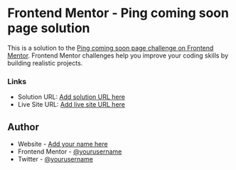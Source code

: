 # Frontend Mentor - Ping coming soon page solution

This is a solution to the [Ping coming soon page challenge on Frontend Mentor](https://www.frontendmentor.io/challenges/ping-single-column-coming-soon-page-5cadd051fec04111f7b848da). Frontend Mentor challenges help you improve your coding skills by building realistic projects. 

### Links

- Solution URL: [Add solution URL here]([https://your-solution-url.com](https://github.com/Scorpiojk/FrontEndMentor/tree/main/ping-coming-soon-page-master))
- Live Site URL: [Add live site URL here](https://your-live-site-url.com)

## Author

- Website - [Add your name here](https://www.your-site.com)
- Frontend Mentor - [@yourusername](https://www.frontendmentor.io/profile/yourusername)
- Twitter - [@yourusername](https://www.twitter.com/yourusername)
